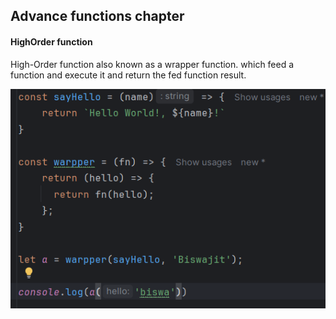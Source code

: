 ## Advance functions chapter

#### HighOrder function 
High-Order function also known as a wrapper function. which feed a function and execute it and return the fed function result.

![img.png](img.png)